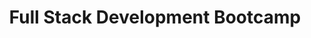 ---
title: Full Stack Development Bootcamp
organization: Neoland
location: Madrid, ES
start: 2020-01-07
end: 2020-03-31
---